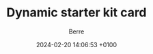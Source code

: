 ---
layout: skits
title:  Dynamic starter kit card
date:   2024-02-20 14:06:53 +0100
author: Berre
categories:
    - Prediction
image: src/assets/life-prediction.png
description: Example of a commonly used algorithm
excerpt: "testtesttesttesttesttesttesttesttesttesttesttesttesttesttesttesttesttesttesttesttesttesttesttesttesttesttesttesttesttesttesttesttesttesttesttesttesttesttesttesttesttesttesttestv"
difficulty: 5
---